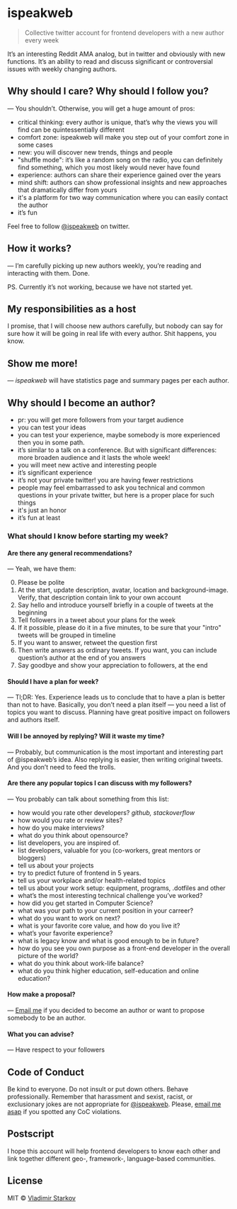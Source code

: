 # ispeakweb

> Collective twitter account for frontend developers with a new author
every week

It’s an interesting Reddit AMA analog, but in twitter and obviously with
new functions. It’s an ability to read and discuss significant
or controversial issues with weekly changing authors.

## Why should I care? Why should I follow you?

— You shouldn’t. Otherwise, you will get a huge amount of pros:

* critical thinking: every author is unique, that’s why the views you
  will find can be quintessentially different
* comfort zone: ispeakweb will make you step out of your comfort zone
  in some cases
* new: you will discover new trends, things and people
* "shuffle mode": it’s like a random song on the radio, you can definitely
  find something, which you most likely would never have found
* experience: authors can share their experience gained over the years
* mind shift: authors can show professional insights and new approaches
  that dramatically differ from yours
* it's a platform for two way communication where you can easily contact
  the author
* it’s fun

Feel free to follow [@ispeakweb][isw] on twitter.

## How it works?

— I’m carefully picking up new authors weekly, you’re reading and interacting
with them. Done.

PS. Currently it’s not working, because we have not started yet.

## My responsibilities as a host

I promise, that I will choose new authors carefully, but nobody can say for sure
how it will be going in real life with every author. Shit happens, you know.

## Show me more!

— _ispeakweb_ will have statistics page and summary pages per each author.

## Why should I become an author?

* pr: you will get more followers from your target audience
* you can test your ideas
* you can test your experience, maybe somebody is more experienced then
  you in some path.
* it’s similar to a talk on a conference. But with significant differences:
  more broaden audience and it lasts the whole week!
* you will meet new active and interesting people
* it’s significant experience
* it’s not your private twitter! you are having fewer restrictions
* people may feel embarrassed to ask you technical and common questions
  in your private twitter, but here is a proper place for such things
* it's just an honor
* it’s fun at least

###  What should I know before starting my week?

#### Are there any general recommendations?

— Yeah, we have them:

0. Please be polite
1. At the start, update description, avatar, location and background-image.
  Verify, that description contain link to your own account
2. Say hello and introduce yourself briefly in a couple of tweets at the
  beginning
3. Tell followers in a tweet about your plans for the week
4. If it possible, please do it in a five minutes, to be sure that your "intro"
  tweets will be grouped in timeline
5. If you want to answer, retweet the question first
6. Then write answers as ordinary tweets. If you want, you can include question’s
  author at the end of you answers
7. Say goodbye and show your appreciation to followers, at the end

#### Should I have a plan for week?

— Tl;DR: Yes. Experience leads us to conclude that to have a plan is better
than not to have. Basically, you don’t need a plan itself — you need
a list of topics you want to discuss. Planning have great positive impact
on followers and authors itself.

#### Will I be annoyed by replying? Will it waste my time?

— Probably, but communication is the most important and interesting part
of @ispeakweb’s idea. Also replying is easier, then writing original tweets.
And you don’t need to feed the trolls.

#### Are there any popular topics I can discuss with my followers?

— You probably can talk about something from this list:

* how would you rate other developers? _github, stackoverflow_
* how would you rate or review sites?
* how do you make interviews?
* what do you think about opensource?
* list developers, you are inspired of.
* list developers, valuable for you (co-workers, great mentors or bloggers)
* tell us about your projects
* try to predict future of frontend in 5 years.
* tell us your workplace and/or health-related topics
* tell us about your work setup: equipment, programs, .dotfiles and other
* what’s the most interesting technical challenge you’ve worked?
* how did you get started in Computer Science?
* what was your path to your current position in your carreer?
* what do you want to work on next?
* what is your favorite core value, and how do you live it?
* what’s your favorite experience?
* what is legacy know and what is good enough to be in future?
* how do you see you own purpose as a front-end developer in the overall
  picture of the world?
* what do you think about work-life balance?
* what do you think higher education, self-education and online education?

#### How make a proposal?

— [Email me][proposal] if you decided to become an author or want to propose
somebody to be an author.

#### What you can advise?

— Have respect to your followers

## Code of Conduct

Be kind to everyone. Do not insult or put down others. Behave professionally.
Remember that harassment and sexist, racist, or exclusionary jokes
are not appropriate for [@ispeakweb][isw]. Please, [email me
asap][coc-violations] if you spotted any CoC violations.

## Postscript

I hope this account will help frontend developers to know each other and
link together different geo-, framework-, language-based communities.

## License

MIT © [Vladimir Starkov](http://vstarkov.com)

[isw]: https://twitter.com/ispeakweb
[proposal]: mailto:matmuchrapna@gmail.com?subject=Author’s%20proposal%20for%20@ispeakweb
[coc-violations]: mailto:matmuchrapna@gmail.com?subject=CoC%20violations%20in%20@ispeakweb
